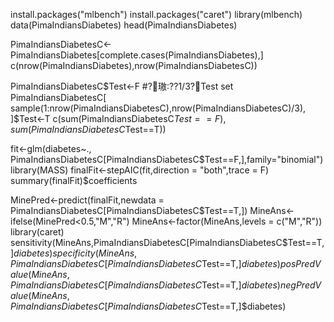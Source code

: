 install.packages("mlbench")
install.packages("caret")
library(mlbench)
data(PimaIndiansDiabetes) 
head(PimaIndiansDiabetes) 

PimaIndiansDiabetesC<- 
  PimaIndiansDiabetes[complete.cases(PimaIndiansDiabetes),] 
c(nrow(PimaIndiansDiabetes),nrow(PimaIndiansDiabetesC))

PimaIndiansDiabetesC$Test<-F 
#?璈??1/3?Test set
PimaIndiansDiabetesC[
  sample(1:nrow(PimaIndiansDiabetesC),nrow(PimaIndiansDiabetesC)/3),
  ]$Test<-T 
c(sum(PimaIndiansDiabetesC$Test==F),sum(PimaIndiansDiabetesC$Test==T)) 

fit<-glm(diabetes~., PimaIndiansDiabetesC[PimaIndiansDiabetesC$Test==F,],family="binomial")
library(MASS)
finalFit<-stepAIC(fit,direction = "both",trace = F)
summary(finalFit)$coefficients

MinePred<-predict(finalFit,newdata = PimaIndiansDiabetesC[PimaIndiansDiabetesC$Test==T,])
MineAns<-ifelse(MinePred<0.5,"M","R")
MineAns<-factor(MineAns,levels = c("M","R"))
library(caret)
sensitivity(MineAns,PimaIndiansDiabetesC[PimaIndiansDiabetesC$Test==T,]$diabetes)
specificity(MineAns,PimaIndiansDiabetesC[PimaIndiansDiabetesC$Test==T,]$diabetes)
posPredValue(MineAns,PimaIndiansDiabetesC[PimaIndiansDiabetesC$Test==T,]$diabetes)
negPredValue(MineAns,PimaIndiansDiabetesC[PimaIndiansDiabetesC$Test==T,]$diabetes)
